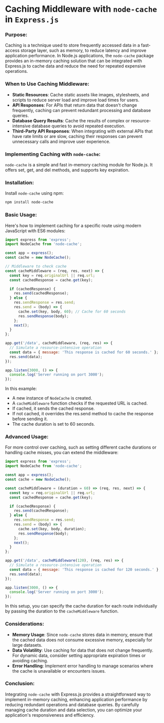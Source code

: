 # Caching Middleware with `node-cache` in `Express.js`

### Purpose:

Caching is a technique used to store frequently accessed data in a fast-access storage layer, such as memory, to reduce latency and improve application performance. In Node.js applications, the `node-cache` package provides an in-memory caching solution that can be integrated with Express.js to cache data and reduce the need for repeated expensive operations.

### When to Use Caching Middleware:

- **Static Resources**: Cache static assets like images, stylesheets, and scripts to reduce server load and improve load times for users.
- **API Responses**: For APIs that return data that doesn't change frequently, caching can prevent redundant processing and database queries.
- **Database Query Results**: Cache the results of complex or resource-intensive database queries to avoid repeated execution.
- **Third-Party API Responses**: When integrating with external APIs that have rate limits or are slow, caching their responses can prevent unnecessary calls and improve user experience.

### Implementing Caching with `node-cache`:

`node-cache` is a simple and fast in-memory caching module for Node.js. It offers set, get, and del methods, and supports key expiration.

### Installation:

Install `node-cache` using npm:

```bash
npm install node-cache
```

### Basic Usage:

Here's how to implement caching for a specific route using modern JavaScript with ES6 modules:

```javascript
import express from 'express';
import NodeCache from 'node-cache';

const app = express();
const cache = new NodeCache();

// Middleware to check cache
const cacheMiddleware = (req, res, next) => {
  const key = req.originalUrl || req.url;
  const cachedResponse = cache.get(key);

  if (cachedResponse) {
    res.send(cachedResponse);
  } else {
    res.sendResponse = res.send;
    res.send = (body) => {
      cache.set(key, body, 60); // Cache for 60 seconds
      res.sendResponse(body);
    };
    next();
  }
};

app.get('/data', cacheMiddleware, (req, res) => {
  // Simulate a resource-intensive operation
  const data = { message: 'This response is cached for 60 seconds.' };
  res.send(data);
});

app.listen(3000, () => {
  console.log('Server running on port 3000');
});
```

In this example:

- A new instance of `NodeCache` is created.
- A `cacheMiddleware` function checks if the requested URL is cached.
- If cached, it sends the cached response.
- If not cached, it overrides the res.send method to cache the response before sending it.
- The cache duration is set to 60 seconds.

### Advanced Usage:

For more control over caching, such as setting different cache durations or handling cache misses, you can extend the middleware:

```javascript
import express from 'express';
import NodeCache from 'node-cache';

const app = express();
const cache = new NodeCache();

const cacheMiddleware = (duration = 60) => (req, res, next) => {
  const key = req.originalUrl || req.url;
  const cachedResponse = cache.get(key);

  if (cachedResponse) {
    res.send(cachedResponse);
  } else {
    res.sendResponse = res.send;
    res.send = (body) => {
      cache.set(key, body, duration);
      res.sendResponse(body);
    };
    next();
  }
};

app.get('/data', cacheMiddleware(120), (req, res) => {
  // Simulate a resource-intensive operation
  const data = { message: 'This response is cached for 120 seconds.' };
  res.send(data);
});

app.listen(3000, () => {
  console.log('Server running on port 3000');
});
```

In this setup, you can specify the cache duration for each route individually by passing the duration to the `cacheMiddleware` function.

### Considerations:

- **Memory Usage**: Since `node-cache` stores data in memory, ensure that the cached data does not consume excessive memory, especially for large datasets.
- **Data Volatility**: Use caching for data that does not change frequently. For dynamic data, consider setting appropriate expiration times or avoiding caching.
- **Error Handling**: Implement error handling to manage scenarios where the cache is unavailable or encounters issues.

### Conclusion:

Integrating `node-cache` with Express.js provides a straightforward way to implement in-memory caching, enhancing application performance by reducing redundant operations and database queries. By carefully managing cache duration and data selection, you can optimize your application's responsiveness and efficiency.